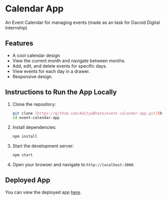 # Calendar App

An Event Calendar for managing events
(made as an task for Dacoid Digital Internship)

## Features

- A cool calendar design
- View the current month and navigate between months.
- Add, edit, and delete events for specific days.
- View events for each day in a drawer.
- Responsive design.

## Instructions to Run the App Locally

1. Clone the repository:

   ```bash
   git clone [https://github.com/AdityaBhate/event-calendar-app.git](https://github.com/AdityaBhate/event-calendar-app.git)
   cd event-calendar-app
   ```

2. Install dependencies:

   ```bash
   npm install
   ```

3. Start the development server:

   ```bash
   npm start
   ```

4. Open your browser and navigate to `http://localhost:3000`.

## Deployed App

You can view the deployed app [here](https://calendar-app.vercel.app).
